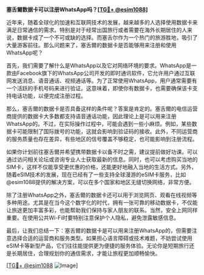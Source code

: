 **塞舌爾数据卡可以注册WhatsApp吗？[[TG💪+ @esim1088](https://t.me/s/esim1088)]**

近年来，随着全球化的加速和互联网技术的发展，越来越多的人选择使用数据卡来满足日常通信的需求。特别是对于经常出国旅行或者需要在海外长期居住的人来说，数据卡成了一个不可或缺的选择。而塞舌尔作为一个热门的旅游胜地，吸引了大量游客前往。那么问题来了，塞舌爾的数据卡是否能够用来注册和使用WhatsApp呢？

首先，我们需要了解什么是WhatsApp以及它对网络环境的要求。WhatsApp是一款由Facebook旗下的WhatsApp公司开发的即时通讯软件，它允许用户通过互联网发送消息、语音通话、视频通话等。为了正常使用WhatsApp，用户通常需要有一个活跃的手机号码来进行验证。这意味着，即使你有数据卡，也需要确保该卡支持电话功能，以便完成注册过程。

那么，塞舌爾的数据卡是否具备这样的条件呢？答案是肯定的。塞舌爾的电信运营商提供的数据卡大多数都支持语音通话功能，因此理论上是可以用来注册WhatsApp的。不过，在实际操作过程中，可能会遇到一些小麻烦。例如，某些数据卡可能限制了国际拨号的功能，这就会影响到验证码的接收。此外，不同运营商的服务质量也存在差异，有些地区的信号覆盖不够稳定，也可能影响到注册流程。

如果你计划前往塞舌爾并希望携带数据卡以备不时之需，建议提前做好功课。可以通过访问相关论坛或咨询专业人士获取最新的信息。同时，也可以考虑购买当地的SIM卡，这样不仅能享受更优惠的价格，还能更好地融入当地的生活方式。另外，随着eSIM技术的发展，现在已经有了一些支持全球漫游的eSIM卡服务，比如@esim1088提供的解决方案，可以在多个国家和地区无缝切换网络，非常方便。

除了注册WhatsApp之外，塞舌爾的数据卡还可以用于浏览网页、观看在线视频等多种用途。尤其是在当今这个数字化的时代，拥有一张可靠的移动数据卡，不仅能让旅途更加丰富多彩，也能帮助我们保持与家人朋友的联系。当然，安全上网同样重要。在使用公共Wi-Fi时要特别注意保护个人隐私，避免泄露敏感信息。

最后，让我们总结一下：塞舌爾的数据卡是可以用来注册WhatsApp的，但需要注意选择合适的运营商和服务类型。如果担心语言障碍或技术难题，不妨尝试使用eSIM卡等新型产品，它们往往能提供更为便捷的服务体验。无论你是短期旅行还是长期居住，合理规划你的通信需求，才能让旅程更加顺畅愉快。

[[TG💪+ @esim1088](https://t.me/s/esim1088) ![Image](https://i.postimg.cc/4NQfJmqS/Snipaste-2025-05-13-00-14-12.png)]